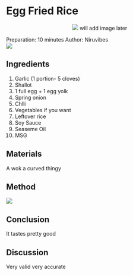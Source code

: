 # Egg Fried Rice
<p align="center">
<img src="example.png" />
will add image later
</p>

Preparation: 10 minutes 
Author: Niruvibes <br>
<a href="https://discord.com"><img src="https://img.shields.io/badge/Discord-~niru.vibes~%237639-25?style=for-the-badge&logo=discord" /> </a>  
<!-- (Replace the '{}' with the responding username or id) --!>


<h2> Ingredients </h2>
<ol>
  <li>Garlic (1 portion- 5 cloves)
  <li>Shallot
  <li>1 full egg + 1 egg yolk
  <li>Spring onion
  <li>Chlli
  <li>Vegetables if you want
  <li>Leftover rice
  <li>Soy Sauce
  <li>Seaseme Oil
  <li>MSG
</ol>
<h2> Materials </h2>
  A wok
  a curved thingy
<h2> Method </h2>
  <img src="example.png" />
<h2> Conclusion </h2>
  It tastes pretty good
<h2> Discussion </h2>
  Very valid
  very accurate
  
